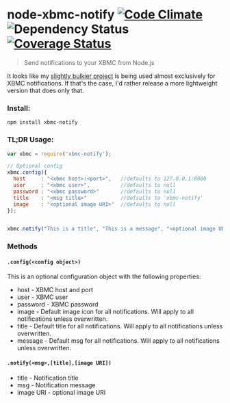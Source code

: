 node-xbmc-notify [![Code Climate](https://codeclimate.com/github/markhuge/node-xbmc-notify.png)](https://codeclimate.com/github/markhuge/node-xbmc-notify) ![Dependency Status](https://gemnasium.com/markhuge/node-xbmc-notify.svg) [![Coverage Status](https://img.shields.io/coveralls/markhuge/node-xbmc-notify.svg)](https://coveralls.io/r/markhuge/node-xbmc-notify)
================

> Send notifications to your XBMC from Node.js

It looks like  my [slightly bulkier project](https://github.com/markhuge/xbmc-shiznaz-supreme) is being used almost exclusively for XBMC notifications. If that's the case, I'd rather release a more lightweight version that does only that.


### Install:

`npm install xbmc-notify`

### TL;DR Usage:

```Javascript
var xbmc = require('xbmc-notify');

// Optional config
xbmc.config({
  host     : "<xbmc host>:<port>",   //defaults to 127.0.0.1:8080
  user     : "<xbmc user>",          //defaults to null
  password : "<xbmc password>"       //defaults to null
  title    : "<msg title>"           //defsults to 'xbmc-notify'
  image    : "<optional image URI>"  //defaults to null
});


xbmc.notify("This is a title", "This is a message", "<optional image URI>");
```

### Methods

#### `.config(<config object>)`

This is an optional configuration object with the following properties:

- host - XBMC host and port
- user - XBMC user
- password - XBMC password
- image - Default image icon for all notifications. Will apply to all notifications unless overwritten.
- title - Default title for all notifications. Will apply to all notifications unless overwritten.
- message - Default msg for all notifications. Will apply to all notifications unless overwritten.

#### `.notify(<msg>,[title],[image URI])`
- title - Notification title
- msg - Notification message
- image URI - optional image URI
